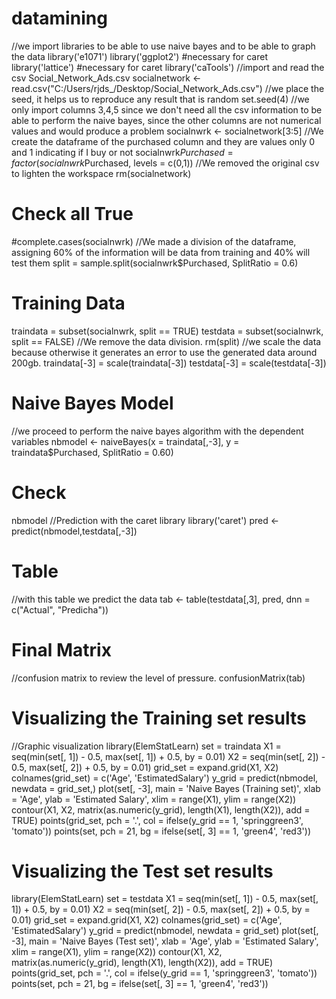 # datamining

//we import libraries to be able to use naive bayes and to be able to graph
the data
library(&#39;e1071&#39;)
library(&#39;ggplot2&#39;) #necessary for caret
library(&#39;lattice&#39;) #necessary for caret
library(&#39;caTools&#39;)
//import and read the csv Social_Network_Ads.csv
socialnetwork &lt;- read.csv(&quot;C:/Users/rjds_/Desktop/Social_Network_Ads.csv&quot;)
//we place the seed, it helps us to reproduce any result that is random
set.seed(4)
//we only import columns 3,4,5 since we don't need all the csv information
to be able to perform the naive bayes, since the other columns are not numerical values ​​and
would produce a problem
socialnwrk &lt;- socialnetwork[3:5]
//We create the dataframe of the purchased column and they are values ​​only 0 and 1 indicating if
I buy or not
socialnwrk$Purchased = factor(socialnwrk$Purchased, levels = c(0,1))
//We removed the original csv to lighten the workspace
rm(socialnetwork)
# Check all True
#complete.cases(socialnwrk)
//We made a division of the dataframe, assigning 60% of the information will be data from
training and 40% will test them
split = sample.split(socialnwrk$Purchased, SplitRatio = 0.6)
# Training Data
traindata = subset(socialnwrk, split == TRUE)
testdata = subset(socialnwrk, split == FALSE)
//We remove the data division.
rm(split)
//we scale the data because otherwise it generates an error to use the generated data
around 200gb.
traindata[-3] = scale(traindata[-3])
testdata[-3] = scale(testdata[-3])
# Naive Bayes Model
//we proceed to perform the naive bayes algorithm with the dependent variables
nbmodel &lt;- naiveBayes(x = traindata[,-3], y = traindata$Purchased, SplitRatio = 0.60)

# Check
nbmodel
//Prediction with the caret library
library(&#39;caret&#39;)
pred &lt;- predict(nbmodel,testdata[,-3])
# Table
//with this table we predict the data
tab &lt;- table(testdata[,3], pred, dnn = c(&quot;Actual&quot;, &quot;Predicha&quot;))
# Final Matrix
//confusion matrix to review the level of pressure.
confusionMatrix(tab)
# Visualizing the Training set results
//Graphic visualization
library(ElemStatLearn)
set = traindata
X1 = seq(min(set[, 1]) - 0.5, max(set[, 1]) + 0.5, by = 0.01)
X2 = seq(min(set[, 2]) - 0.5, max(set[, 2]) + 0.5, by = 0.01)
grid_set = expand.grid(X1, X2)
colnames(grid_set) = c(&#39;Age&#39;, &#39;EstimatedSalary&#39;)
y_grid = predict(nbmodel, newdata = grid_set,)
plot(set[, -3],
main = &#39;Naive Bayes (Training set)&#39;,
xlab = &#39;Age&#39;, ylab = &#39;Estimated Salary&#39;,
xlim = range(X1), ylim = range(X2))
contour(X1, X2, matrix(as.numeric(y_grid), length(X1), length(X2)), add = TRUE)
points(grid_set, pch = &#39;.&#39;, col = ifelse(y_grid == 1, &#39;springgreen3&#39;, &#39;tomato&#39;))
points(set, pch = 21, bg = ifelse(set[, 3] == 1, &#39;green4&#39;, &#39;red3&#39;))
# Visualizing the Test set results
library(ElemStatLearn)
set = testdata
X1 = seq(min(set[, 1]) - 0.5, max(set[, 1]) + 0.5, by = 0.01)
X2 = seq(min(set[, 2]) - 0.5, max(set[, 2]) + 0.5, by = 0.01)
grid_set = expand.grid(X1, X2)
colnames(grid_set) = c(&#39;Age&#39;, &#39;EstimatedSalary&#39;)
y_grid = predict(nbmodel, newdata = grid_set)
plot(set[, -3],
main = &#39;Naive Bayes (Test set)&#39;,
xlab = &#39;Age&#39;, ylab = &#39;Estimated Salary&#39;,
xlim = range(X1), ylim = range(X2))
contour(X1, X2, matrix(as.numeric(y_grid), length(X1), length(X2)), add = TRUE)
points(grid_set, pch = &#39;.&#39;, col = ifelse(y_grid == 1, &#39;springgreen3&#39;, &#39;tomato&#39;))
points(set, pch = 21, bg = ifelse(set[, 3] == 1, &#39;green4&#39;, &#39;red3&#39;))
